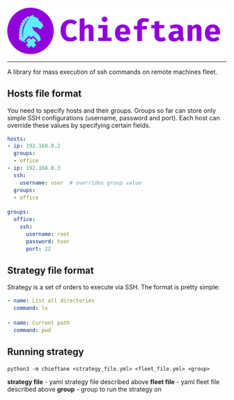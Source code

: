 ![Alt text](/docs/logo/full_logo.png?raw=true)

---
A library for mass execution of ssh commands on remote machines fleet. 

## Hosts file format

You need to specify hosts and their groups. Groups so far can store only simple SSH configurations (username, password and port). Each host can override these values by specifying certain fields.

```yaml
hosts:
- ip: 192.168.0.2
  groups: 
  - office
- ip: 192.168.0.3
  ssh:
    username: user  # overrides group value
  groups:
  - office

groups:
  office:
    ssh:
      username: root
      password: toor
      port: 22

```

## Strategy file format

Strategy is a set of orders to execute via SSH. The format is pretty simple:

```yaml
- name: List all directories
  command: ls

- name: Current path
  command: pwd
```

## Running strategy

```
python3 -m chieftane <strategy_file.yml> <fleet_file.yml> <group>
```

**strategy file** - yaml strategy file described above
**fleet file** - yaml fleet file described above
**group** - group to run the strategy on
